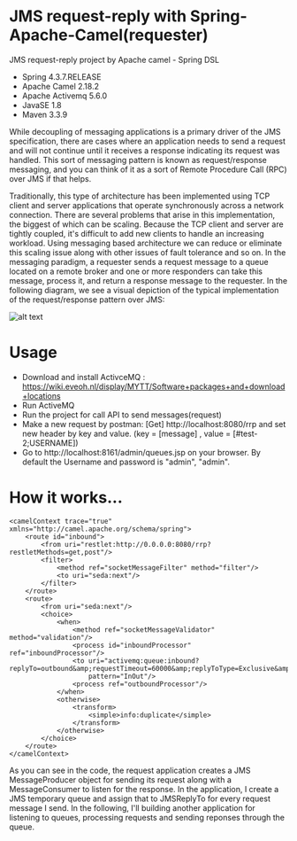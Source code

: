 # JMS request-reply with Spring-Apache-Camel(requester)
JMS request-reply project by Apache camel - Spring DSL

- Spring 4.3.7.RELEASE
- Apache Camel 2.18.2
- Apache Activemq 5.6.0
- JavaSE 1.8
- Maven 3.3.9


While decoupling of messaging applications is a primary driver of the JMS specification, there are cases where an application needs to send a request and will not continue until it receives a response indicating its request was handled. This sort of messaging pattern is known as request/response messaging, and you can think of it as a sort of Remote Procedure Call (RPC) over JMS if that helps.

Traditionally, this type of architecture has been implemented using TCP client and server applications that operate synchronously across a network connection. There are several problems that arise in this implementation, the biggest of which can be scaling. Because the TCP client and server are tightly coupled, it's difficult to add new clients to handle an increasing workload. Using messaging based architecture we can reduce or eliminate this scaling issue along with other issues of fault tolerance and so on. In the messaging paradigm, a requester sends a request message to a queue located on a remote broker and one or more responders can take this message, process it, and return a response message to the requester. In the following diagram, we see a visual depiction of the typical implementation of the request/response pattern over JMS:


![alt text](https://static.packt-cdn.com/products/9781782169413/graphics/9413_01_05.jpg)


# Usage
- Download and install ActivceMQ : https://wiki.eveoh.nl/display/MYTT/Software+packages+and+download+locations
- Run ActiveMQ
- Run the project for call API to send messages(request)
- Make a new request by  postman: [Get] http://localhost:8080/rrp and set new header by key and value. (key = [message] , value = [#test-2;USERNAME])
- Go to http://localhost:8161/admin/queues.jsp on your browser. By default the Username and password is "admin", "admin".


# How it works...
    <camelContext trace="true" xmlns="http://camel.apache.org/schema/spring">
        <route id="inbound">
            <from uri="restlet:http://0.0.0.0:8080/rrp?restletMethods=get,post"/>
            <filter>
                <method ref="socketMessageFilter" method="filter"/>
                <to uri="seda:next"/>
            </filter>
        </route>
        <route>
            <from uri="seda:next"/>
            <choice>
                <when>
                    <method ref="socketMessageValidator" method="validation"/>
                    <process id="inboundProcessor" ref="inboundProcessor"/>
                    <to uri="activemq:queue:inbound?replyTo=outbound&amp;requestTimeout=60000&amp;replyToType=Exclusive&amp;maxConcurrentConsumers=5"
                        pattern="InOut"/>
                    <process ref="outboundProcessor"/>
                </when>
                <otherwise>
                    <transform>
                        <simple>info:duplicate</simple>
                    </transform>
                </otherwise>
            </choice>
        </route>
    </camelContext>


As you can see in the code, the request application creates a JMS MessageProducer object for sending its request along with a MessageConsumer to listen for the response. In the application, I create a JMS temporary queue and assign that to JMSReplyTo for every request message I send.
In the following, I'll building another application for listening to queues, processing requests and sending reponses through the queue.

